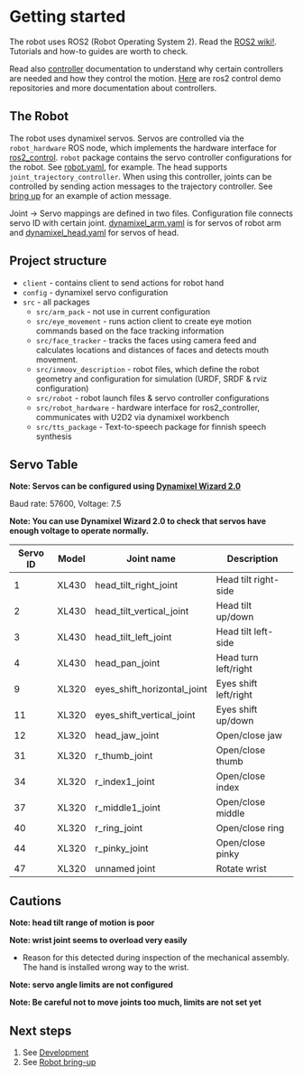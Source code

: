 
# Getting started

The robot uses ROS2 (Robot Operating System 2). Read the [ROS2 wiki!](https://docs.ros.org/). Tutorials and how-to guides are worth to check.

Read also [controller](https://control.ros.org/master/index.html) documentation to understand why certain controllers are needed and how they control the motion.
[Here](https://github.com/ros-controls/ros2_control_demos) are ros2 control demo repositories and more documentation about controllers.

## The Robot

The robot uses dynamixel servos. Servos are controlled via the `robot_hardware` ROS node, which implements the hardware interface for [ros2_control](https://github.com/ros-controls/ros2_control). `robot` package contains the servo controller configurations for the robot. See [robot.yaml](src/robot/controllers/robot.yaml), for example. The head supports `joint_trajectory_controller`. When using this controller, joints can be controlled by sending action messages to the trajectory controller. See [bring up](./docs/BRINGUP.md) for an example of action message.

Joint -> Servo mappings are defined in two files. Configuration file connects servo ID with certain joint. [dynamixel_arm.yaml](config/dynamixel_arm.yaml) is for servos of robot arm and [dynamixel_head.yaml](config/dynamixel_head.yaml) for servos of head.

## Project structure

* `client`  - contains client to send actions for robot hand
* `config`  - dynamixel servo configuration
* `src`  - all packages
  * `src/arm_pack`  - not use in current configuration
  * `src/eye_movement`  - runs action client to create eye motion commands based on the face tracking information
  * `src/face_tracker`  - tracks the faces using camera feed and calculates locations and distances of faces and detects mouth movement.
  * `src/inmoov_description`  - robot files, which define the robot geometry and configuration for simulation (URDF, SRDF & rviz configuration)
  * `src/robot`  - robot launch files & servo controller configurations
  * `src/robot_hardware`  - hardware interface for ros2_controller, communicates with U2D2 via dynamixel workbench
  * `src/tts_package`  - Text-to-speech package for finnish speech synthesis

## Servo Table

**Note: Servos can be configured using [Dynamixel Wizard 2.0](https://emanual.robotis.com/docs/en/software/dynamixel/dynamixel_wizard2/)**

Baud rate: 57600, Voltage: 7.5

**Note: You can use Dynamixel Wizard 2.0 to check that servos have enough voltage to operate normally.**

| Servo ID | Model | Joint name                  | Description           |
| -------- | ----- | --------------------------- | --------------------- |
| 1        | XL430 | head_tilt_right_joint       | Head tilt right-side  |
| 2        | XL430 | head_tilt_vertical_joint    | Head tilt up/down     |
| 3        | XL430 | head_tilt_left_joint        | Head tilt left-side   |
| 4        | XL430 | head_pan_joint              | Head turn left/right  |
| 9        | XL320 | eyes_shift_horizontal_joint | Eyes shift left/right |
| 11       | XL320 | eyes_shift_vertical_joint   | Eyes shift up/down    |
| 12       | XL320 | head_jaw_joint              | Open/close jaw        |
| 31       | XL320 | r_thumb_joint               | Open/close thumb      |
| 34       | XL320 | r_index1_joint              | Open/close index      |
| 37       | XL320 | r_middle1_joint             | Open/close middle     |
| 40       | XL320 | r_ring_joint                | Open/close ring       |
| 44       | XL320 | r_pinky_joint               | Open/close pinky      |
| 47       | XL320 | unnamed joint               | Rotate wrist          |

## Cautions
**Note: head tilt range of motion is poor**

**Note: wrist joint seems to overload very easily**

- Reason for this detected during inspection of the mechanical assembly. The hand is installed wrong way to the wrist.

**Note: servo angle limits are not configured**

**Note: Be careful not to move joints too much, limits are not set yet**

## Next steps

1. See [Development](./docs/DEVELOPMENT.md)
2. See [Robot bring-up](./docs/BRINGUP.md)
